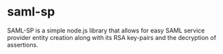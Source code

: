 # saml-sp
SAML-SP is a simple node.js library that allows for easy SAML service provider entity creation along with its RSA key-pairs and the decryption of assertions.
